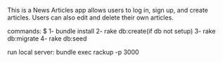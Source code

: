 This is a News Articles app  allows users to log in, sign up, and create articles. Users can also edit and delete their own articles.



commands: $
1- bundle install
2- rake db:create(if db not setup)
3- rake db:migrate
4- rake db:seed

run local server: bundle exec rackup -p 3000
